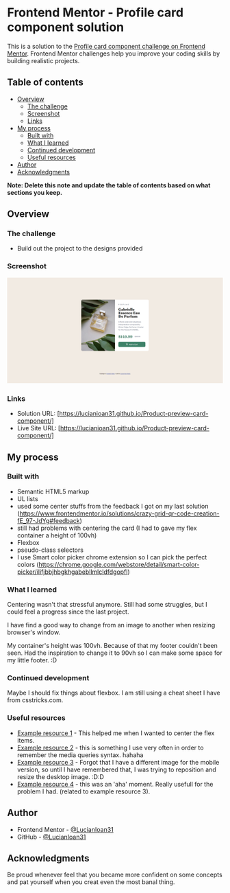 # Frontend Mentor - Profile card component solution

This is a solution to the [Profile card component challenge on Frontend Mentor](https://www.frontendmentor.io/challenges/profile-card-component-cfArpWshJ). Frontend Mentor challenges help you improve your coding skills by building realistic projects. 

## Table of contents

- [Overview](#overview)
  - [The challenge](#the-challenge)
  - [Screenshot](#screenshot)
  - [Links](#links)
- [My process](#my-process)
  - [Built with](#built-with)
  - [What I learned](#what-i-learned)
  - [Continued development](#continued-development)
  - [Useful resources](#useful-resources)
- [Author](#author)
- [Acknowledgments](#acknowledgments)

**Note: Delete this note and update the table of contents based on what sections you keep.**

## Overview

### The challenge

- Build out the project to the designs provided

### Screenshot

![](./screenshot.png)



### Links

- Solution URL: [https://lucianioan31.github.io/Product-preview-card-component/]
- Live Site URL: [https://lucianioan31.github.io/Product-preview-card-component/]

## My process

### Built with

- Semantic HTML5 markup
- UL lists 
- used some center stuffs from the feedback I got on my last solution (https://www.frontendmentor.io/solutions/crazy-grid-qr-code-creation-fE_97-JdYg#feedback)
- still had problems with centering the card (I had to gave my flex container a height of 100vh)
- Flexbox
- pseudo-class selectors
- I use Smart color picker chrome extension so I can pick the perfect colors (https://chrome.google.com/webstore/detail/smart-color-picker/ilifjbbjhbgkhgabebllmlcldfdgopfl)

### What I learned

Centering wasn't that stressful anymore. Still had some struggles, but I could feel a progress since the last project.

I have find a good way to change from an image to another when resizing browser's window. 

My container's height was 100vh. Because of that my footer couldn't been seen. Had the inspiration to change it to 90vh so I can make some space for my little  footer. :D

### Continued development

Maybe I should fix things about flexbox. I am still using a cheat sheet I have from csstricks.com.

### Useful resources

- [Example resource 1]((https://www.frontendmentor.io/solutions/crazy-grid-qr-code-creation-fE_97-JdYg#feedback)) - This helped me when I wanted to center the flex items. 
- [Example resource 2]((https://www.w3schools.com/css/css_rwd_mediaqueries.asp)) - this is something I use very often in order to remember the media queries syntax. hahaha
- [Example resource 3]((https://developer.mozilla.org/en-US/docs/Web/CSS/object-position)) - Forgot that I have a different image for the mobile version, so until I have remembered that, I was trying to reposition and resize the desktop image. :D:D
- [Example resource 4]((https://css-tricks.com/replace-the-image-in-an-img-with-css/)) - this was an 'aha' moment. Really usefull for the problem I had. (related to example resource 3).


## Author
- Frontend Mentor - [@LucianIoan31](https://www.frontendmentor.io/profile/LucianIoan31)
- GitHub - [@LucianIoan31](https://github.com/LucianIoan31)

## Acknowledgments

Be proud whenever feel that you became more confident on some concepts and pat yourself when you creat even the most banal thing. 



